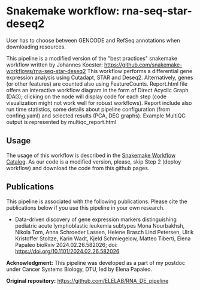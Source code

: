 # Snakemake workflow: rna-seq-star-deseq2 

User has to choose between GENCODE and RefSeq annotations when downloading resources.

<!-- [![DOI](https://zenodo.org/badge/DOI/10.5281/zenodo.4737358.svg)](https://doi.org/10.5281/zenodo.4737358)
[![Snakemake](https://img.shields.io/badge/snakemake-≥6.1.0-brightgreen.svg)](https://snakemake.github.io)
[![GitHub actions status](https://github.com/snakemake-workflows/rna-seq-star-deseq2/workflows/Tests/badge.svg?branch=master)](https://github.com/snakemake-workflows/rna-seq-star-deseq2/actions?query=branch%3Amaster+workflow%3ATests) -->

This pipeline is a modified version of the "best practices" snakemake workflow written by Johannes Koester:
https://github.com/snakemake-workflows/rna-seq-star-deseq2
This workflow performs a differential gene expression analysis using Cutadapt, STAR and Deseq2. Alternatively, genes (or other features) are counted also using FeatureCounts. 
Report.html file offers an interactive workflow diagram in the form of Direct Acyclic Graph (DAG); clicking on the node will display code for each step (code visualization might not work well for robust workflows). Report include also run time statistics, some details about pipeline configuration (from confing.yaml) and selected results (PCA, DEG graphs). Example MultiQC output is represented by multiqc_report.html

## Usage

The usage of this workflow is described in the [Snakemake Workflow Catalog](https://snakemake.github.io/snakemake-workflow-catalog/?usage=snakemake-workflows%2Frna-seq-star-deseq2). As our code is a modified version, please, skip Step 2 (deploy workflow) and download the code from this github pages.

## Publications

This pipeline is associated with the following publications. Please cite the publications below if
you use this pipeline in your own research. 

* Data-driven discovery of gene expression markers distinguishing pediatric acute lymphoblastic leukemia subtypes
Mona Nourbakhsh, Nikola Tom, Anna Schroeder Lassen, Helene Brasch Lind Petersen, Ulrik Kristoffer Stoltze, Karin Wadt, Kjeld Schmiegelow, Matteo Tiberti, Elena Papaleo
bioRxiv 2024.02.26.582026; doi: https://doi.org/10.1101/2024.02.26.582026


**Acknowledgment:**
This pipeline was developed as a part of my postdoc under Cancer Systems Biology, DTU, led by Elena Papaleo.

**Original repository:**
https://github.com/ELELAB/RNA_DE_pipeline
